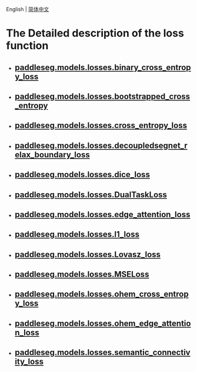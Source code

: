 English | [简体中文](losses_cn.md)
# The Detailed description of the loss function

* ## [paddleseg.models.losses.binary_cross_entropy_loss](./BCELoss_en.md)

* ## [paddleseg.models.losses.bootstrapped_cross_entropy](./BootstrappedCrossEntropyLoss_en.md)

* ## [paddleseg.models.losses.cross_entropy_loss](./CrossEntropyLoss_en.md)

* ## [paddleseg.models.losses.decoupledsegnet_relax_boundary_loss](./RelaxBoundaryLoss_en.md)

* ## [paddleseg.models.losses.dice_loss](./DiceLoss_en.md)

* ## [paddleseg.models.losses.DualTaskLoss](./DualTaskLoss_en.md)

* ## [paddleseg.models.losses.edge_attention_loss](./EdgeAttentionLoss_en.md)

* ## [paddleseg.models.losses.l1_loss](./L1Loss_en.md)

* ## [paddleseg.models.losses.Lovasz_loss](./lovasz_loss_en.md)

* ## [paddleseg.models.losses.MSELoss](./MSELoss_en.md)

* ## [paddleseg.models.losses.ohem_cross_entropy_loss](./OhemCrossEntropyLoss_en.md)

* ## [paddleseg.models.losses.ohem_edge_attention_loss](./OhemEdgeAttentionLoss_en.md)

* ## [paddleseg.models.losses.semantic_connectivity_loss](./SemanticConnectivityLoss_en.md)
